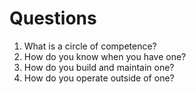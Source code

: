 # Questions

1. What is a circle of competence?
2. How do you know when you have one?
3. How do you build and maintain one?
4. How do you operate outside of one?